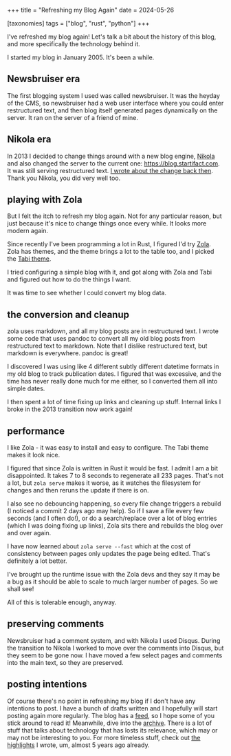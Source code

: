 +++
title = "Refreshing my Blog Again"
date = 2024-05-26

[taxonomies]
tags = ["blog", "rust", "python"]
+++

I've refreshed my blog again! Let's talk a bit about the history of this blog,
and more specifically the technology behind it.

I started my blog in January 2005. It's been a while.

<!-- more -->

## Newsbruiser era

The first blogging system I used was called newsbruiser. It was the heyday of
the CMS, so newsbruiser had a web user interface where you could enter
restructured text, and then blog itself generated pages dynamically on the
server. It ran on the server of a friend of mine.

## Nikola era

In 2013 I decided to change things around with a new blog engine,
[Nikola](https://getnikola.com/) and also changed the server to the current
one: <https://blog.startifact.com>. It was still serving restructured text. [I
wrote about the change back then](@/posts/new-blog-engine.md). Thank you
Nikola, you did very well too.

## playing with Zola

But I felt the itch to refresh my blog again. Not for any particular reason,
but just because it's nice to change things once every while. It looks more
modern again.

Since recently I've been programming a lot in Rust, I figured I'd try
[Zola](https://www.getzola.org/). Zola has themes, and the theme brings a lot
to the table too, and I picked the [Tabi
theme](https://www.getzola.org/themes/tabi/).

I tried configuring a simple blog with it, and got along with Zola and Tabi and
figured out how to do the things I want.

It was time to see whether I could convert my blog data.

## the conversion and cleanup

zola uses markdown, and all my blog posts are in restructured text. I wrote
some code that uses pandoc to convert all my old blog posts from restructured
text to markdown. Note that I dislike restructured text, but markdown is
everywhere. pandoc is great!

I discovered I was using like 4 different subtly different datetime formats in
my old blog to track publication dates. I figured that was excessive, and the
time has never really done much for me either, so I converted them all into
simple dates.

I then spent a lot of time fixing up links and cleaning up stuff. Internal
links I broke in the 2013 transition now work again!

## performance

I like Zola - it was easy to install and easy to configure. The Tabi theme
makes it look nice.

I figured that since Zola is written in Rust it would be fast. I admit I am a
bit disappointed. It takes 7 to 8 seconds to regenerate all 233 pages. That's
not a lot, but `zola serve` makes it worse, as it watches the filesystem for
changes and then reruns the update if there is on.

I also see no debouncing happening, so every file change triggers a rebuild (I
noticed a commit 2 days ago may help). So if I save a file every few seconds
(and I often do!), or do a search/replace over a lot of blog entries (which I
was doing fixing up links), Zola sits there and rebuilds the blog over and over
again.

I have now learned about `zola serve --fast` which at the cost of consistency
between pages only updates the page being edited. That's definitely a lot
better.

I've brought up the runtime issue with the Zola devs and they say it may be a
bug as it should be able to scale to much larger number of pages. So we shall
see!

All of this is tolerable enough, anyway.

## preserving comments

Newsbruiser had a comment system, and with Nikola I used Disqus. During the
transition to Nikola I worked to move over the comments into Disqus, but they
seem to be gone now. I have moved a few select pages and comments into the main
text, so they are preserved.

## posting intentions

Of course there's no point in refreshing my blog if I don't have any intentions
to post. I have a bunch of drafts written and I hopefully will start posting
again more regularly. The blog has a [feed](/atom.xml), so I hope some of you
stick around to read it! Meanwhile, dive into the [archive](/archive). There is
a lot of stuff that talks about technology that has losts its relevance, which
may or may not be interesting to you. For more timeless stuff, check out [the
highlights](@/posts/secret-weblog-highlights.md) I wrote, um, almost 5 years ago already.
